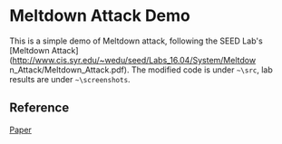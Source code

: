 Meltdown Attack Demo
==

This is a simple demo of Meltdown attack, following the SEED Lab's [Meltdown Attack](http://www.cis.syr.edu/~wedu/seed/Labs_16.04/System/Meltdow    n_Attack/Meltdown_Attack.pdf). The modified code is under ```~\src```, lab results are under ```~\screenshots```.

## Reference
[Paper](https://meltdownattack.com/meltdown.pdf)

